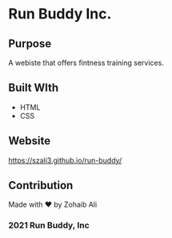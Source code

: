# Run Buddy Inc.

## Purpose
A webiste that offers fintness training services.

## Built WIth
* HTML 
* CSS

## Website
https://szali3.github.io/run-buddy/

## Contribution
Made with ❤️ by Zohaib Ali

### 2021 Run Buddy, Inc

